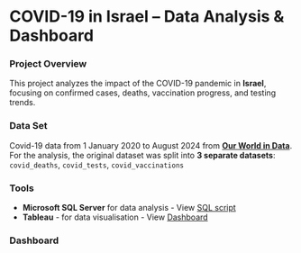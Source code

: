 # COVID-19 in Israel – Data Analysis & Dashboard

### Project Overview
This project analyzes the impact of the COVID-19 pandemic in **Israel**, focusing on confirmed cases, deaths, vaccination progress, and testing trends.  

### Data Set
Covid-19 data from 1 January 2020 to August 2024 from **[Our World in Data](https://ourworldindata.org/covid-deaths)**.  
For the analysis, the original dataset was split into **3 separate datasets**: `covid_deaths`, `covid_tests`, `covid_vaccinations`

### Tools
- **Microsoft SQL Server** for data analysis - View [SQL script](https://github.com/noammaoz1/COVID-19-in-Israel/blob/main/Covid-19.sql)
- **Tableau** - for data visualisation - View [Dashboard](https://public.tableau.com/views/Covid-19Dashboard_17577858158690/CovidDashboard?:language=en-US&:sid=&:redirect=auth&:display_count=n&:origin=viz_share_link)


### Dashboard
